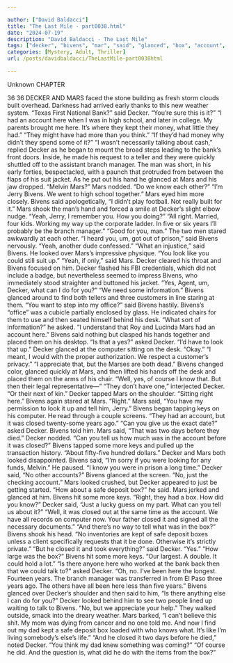 ```yaml
---

author: ["David Baldacci"]
title: "The Last Mile - part0038.html"
date: "2024-07-19"
description: "David Baldacci - The Last Mile"
tags: ["decker", "bivens", "mar", "said", "glanced", "box", "account", "closed", "know", "hand", "year", "two", "looked", "asked", "tell", "key", "bank", "kept", "branch", "yeah", "right", "look", "could", "yes", "desk"]
categories: [Mystery, Adult, Thriller]
url: /posts/davidbaldacci/TheLastMile-part0038html

---
```



Unknown
CHAPTER
36
36
DECKER AND MARS faced the stone building as fresh storm clouds built overhead. Darkness had arrived early thanks to this new weather system.
“Texas First National Bank?” said Decker. “You’re sure this is it?”
“I had an account here when I was in high school, and later in college. My parents brought me here. It’s where they kept their money, what little they had.”
“They might have had more than you think.”
“If they’d had money why didn’t they spend some of it?”
“I wasn’t necessarily talking about cash,” replied Decker as he began to mount the broad steps leading to the bank’s front doors.
Inside, he made his request to a teller and they were quickly shuttled off to the assistant branch manager.
The man was short, in his early forties, bespectacled, with a paunch that protruded from between the flaps of his suit jacket. As he put out his hand he glanced at Mars and his jaw dropped.
“Melvin Mars?”
Mars nodded. “Do we know each other?”
“I’m Jerry Bivens. We went to high school together.”
Mars eyed him more closely.
Bivens said apologetically, “I didn’t play football. Not really built for it.”
Mars shook the man’s hand and forced a smile at Decker’s slight elbow nudge. “Yeah, Jerry, I remember you. How you doing?”
“All right. Married, four kids. Working my way up the corporate ladder. In five or six years I’ll probably be the branch manager.”
“Good for you, man.”
The two men stared awkwardly at each other.
“I heard you, um, got out of prison,” said Bivens nervously.
“Yeah, another dude confessed.”
“What an injustice,” said Bivens. He looked over Mars’s impressive physique. “You look like you could still suit up.”
“Yeah, if only,” said Mars.
Decker cleared his throat and Bivens focused on him. Decker flashed his FBI credentials, which did not include a badge, but nevertheless seemed to impress Bivens, who immediately stood straighter and buttoned his jacket.
“Yes, Agent, um, Decker, what can I do for you?”
“We need some information.”
Bivens glanced around to find both tellers and three customers in line staring at them.
“You want to step into my office?” said Bivens hastily.
Bivens’s “office” was a cubicle partially enclosed by glass. He indicated chairs for them to use and then seated himself behind his desk.
“What sort of information?” he asked.
“I understand that Roy and Lucinda Mars had an account here.”
Bivens said nothing but clasped his hands together and placed them on his desktop.
“Is that a yes?” asked Decker.
“I’d have to look that up.”
Decker glanced at the computer sitting on the desk. “Okay.”
“I meant, I would with the proper authorization. We respect a customer’s privacy.”
“I appreciate that, but the Marses are both dead.”
Bivens changed color, glanced quickly at Mars, and then lifted his hands off the desk and placed them on the arms of his chair. “Well, yes, of course I know that. But then their legal representative—”
“They don’t have one,” interjected Decker.
“Or their next of kin.”
Decker tapped Mars on the shoulder. “Sitting right here.”
Bivens again stared at Mars. “Right.”
Mars said, “You have my permission to look it up and tell him, Jerry.”
Bivens began tapping keys on his computer. He read through a couple screens. “They had an account, but it was closed twenty-some years ago.”
“Can you give us the exact date?” asked Decker.
Bivens told him.
Mars said, “That was two days before they died.”
Decker nodded. “Can you tell us how much was in the account before it was closed?”
Bivens tapped some more keys and pulled up the transaction history. “About fifty-five hundred dollars.”
Decker and Mars both looked disappointed.
Bivens said, “I’m sorry if you were looking for any funds, Melvin.” He paused. “I know you were in prison a long time.”
Decker said, “No other accounts?”
Bivens glanced at the screen. “No, just the checking account.”
Mars looked crushed, but Decker appeared to just be getting started. “How about a safe deposit box?” he said.
Mars jerked and glanced at him.
Bivens hit some more keys. “Right, they had a box. How did you know?”
Decker said, “Just a lucky guess on my part. What can you tell us about it?”
“Well, it was closed out at the same time as the account. We have all records on computer now. Your father closed it and signed all the necessary documents.”
“And there’s no way to tell what was in the box?”
Bivens shook his head. “No inventories are kept of safe deposit boxes unless a client specifically requests that it be done. Otherwise it’s strictly private.”
“But he closed it and took everything?” said Decker.
“Yes.”
“How large was the box?”
Bivens hit some more keys. “Our largest. A double. It could hold a lot.”
“Is there anyone here who worked at the bank back then that we could talk to?” asked Decker.
“Oh, no. I’ve been here the longest. Fourteen years. The branch manager was transferred in from El Paso three years ago. The others have all been here less than five years.” Bivens glanced over Decker’s shoulder and then said to him, “Is there anything else I can do for you?”
Decker looked behind him to see two people lined up waiting to talk to Bivens.
“No, but we appreciate your help.”
They walked outside, smack into the dreary weather.
Mars barked, “I can’t believe this shit. My mom was dying from cancer and no one told me. And now I find out my dad kept a safe deposit box loaded with who knows what. It’s like I’m living somebody’s else’s life.”
“And he closed it two days before he died,” noted Decker.
“You think my dad knew something was coming?”
“Of course he did. And the question is, what did he do with the items from the box?”
